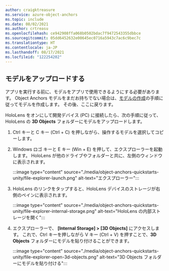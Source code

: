 ```yaml
---
author: craigktreasure
ms.service: azure-object-anchors
ms.topic: include
ms.date: 08/02/2021
ms.author: crtreasu
ms.openlocfilehash: ce942908ffa068b0502bdac7f9472543355dbbce
ms.sourcegitcommit: 05dd6452632e00645ec0716a5943c7ac6c9bec7c
ms.translationtype: HT
ms.contentlocale: ja-JP
ms.lasthandoff: 08/17/2021
ms.locfileid: "122254202"
---
```

## <a name="upload-your-model"></a>モデルをアップロードする

アプリを実行する前に、モデルをアプリで使用できるようにする必要があります。
Object Anchors モデルをまだお持ちでない場合は、[モデルの作成](../articles/object-anchors/quickstarts/get-started-model-conversion.md)の手順に従ってモデルを作成します。 その後、ここに戻ります。

HoloLens をオンにして開発デバイス (PC) に接続したら、次の手順に従って、HoloLens の **3D Objects** フォルダーにモデルをアップロードします。

1. Ctrl キーと C キー (Ctrl + C) を押しながら、操作するモデルを選択してコピーします。

2. Windows ロゴ キーと E キー (Win + E) を押して、エクスプローラーを起動します。 HoloLens が他のドライブやフォルダーと共に、左側のウィンドウに表示されます。

    :::image type="content" source="./media/object-anchors-quickstarts-unity/file-explorer-launch.png" alt-text="エクスプローラー":::

3. HoloLens のリンクをタップすると、HoloLens デバイスのストレージが右側のペインに表示されます。

    :::image type="content" source="./media/object-anchors-quickstarts-unity/file-explorer-internal-storage.png" alt-text="HoloLens の内部ストレージを開く":::

4. エクスプローラーで、 **[Internal Storage] > [3D Objects]** にアクセスします。 これで、Ctrl キーを押しながら V キー (Ctrl + V) を押すことで、**3D Objects** フォルダーにモデルを貼り付けることができます。

    :::image type="content" source="./media/object-anchors-quickstarts-unity/file-explorer-open-3d-objects.png" alt-text="3D Objects フォルダーにモデルを貼り付ける":::